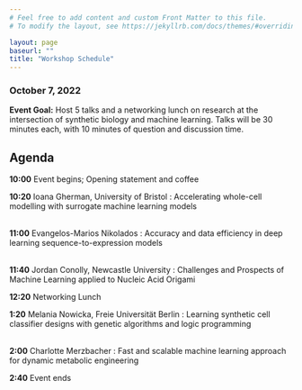 ```yaml
---
# Feel free to add content and custom Front Matter to this file.
# To modify the layout, see https://jekyllrb.com/docs/themes/#overriding-theme-defaults

layout: page
baseurl: ""
title: "Workshop Schedule"
---
```



### October 7, 2022

**Event Goal:** Host 5 talks and a networking lunch on research at the intersection of synthetic biology and machine learning. Talks will be 30 minutes each, with 10 minutes of question and discussion time. 

## Agenda
**10:00** Event begins; Opening statement and coffee 

**10:20** Ioana Gherman, University of Bristol
: Accelerating whole-cell modelling with surrogate machine learning models
<br>
<br>

**11:00** Evangelos-Marios Nikolados
: Accuracy and data efficiency in deep learning sequence-to-expression models
<br>
<br>

**11:40** Jordan Conolly, Newcastle University
: Challenges and Prospects of Machine Learning applied to Nucleic Acid Origami

**12:20** Networking Lunch

**1:20** Melania Nowicka, Freie Universität Berlin
: Learning synthetic cell classifier designs with genetic algorithms and logic programming
<br>
<br>


**2:00** Charlotte Merzbacher
: Fast and scalable machine learning approach for dynamic metabolic engineering

**2:40** Event ends
